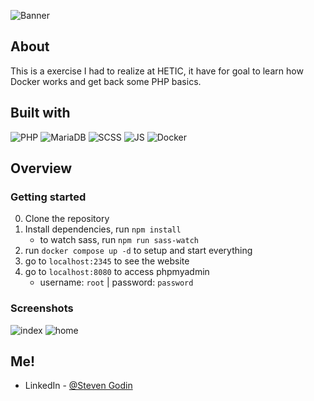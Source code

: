 ![Banner](https://user-images.githubusercontent.com/55931217/196042806-d19a6898-cd97-4497-a752-fd90efb42df2.png)

## About

This is a exercise I had to realize at HETIC, it have for goal to learn how Docker works and get back some PHP basics.

## Built with

![PHP](https://img.shields.io/badge/PHP-323330?style=for-the-badge&logo=php)
![MariaDB](https://img.shields.io/badge/MariaDB-323330?style=for-the-badge&logo=mariadb)
![SCSS](https://img.shields.io/badge/SCSS-323330?style=for-the-badge&logo=sass)
![JS](https://img.shields.io/badge/JavaScript-323330?style=for-the-badge&logo=javascript)
![Docker](https://img.shields.io/badge/Docker-323330?style=for-the-badge&logo=docker)

## Overview

### Getting started

0. Clone the repository
1. Install dependencies, run `npm install`
   - to watch sass, run `npm run sass-watch`
2. run `docker compose up -d` to setup and start everything
3. go to `localhost:2345` to see the website
4. go to `localhost:8080` to access phpmyadmin
   - username: `root` | password: `password`

### Screenshots

![index](https://user-images.githubusercontent.com/55931217/196041717-af27e366-829b-433a-9fc2-c0717d099182.png)
![home](https://user-images.githubusercontent.com/55931217/196041644-afdbea0d-d5e1-4d63-ac71-3a8fa38b07a9.png)

## Me!

- LinkedIn - [@Steven Godin](https://www.linkedin.com/in/steven-godin/)
